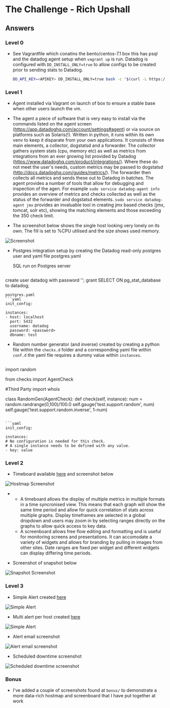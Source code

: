 # The Challenge - Rich Upshall

## Answers

### Level 0

* See Vagrantfile which conatins the bento/centos-7.1 box this has psql and the datadog agent setup when ```vagrant up``` is run.  Datadog is configured with ```DD_INSTALL_ONLY=true``` to allow configs to be created prior to sending stats to Datadog.
 
  ```bash
  DD_API_KEY=<APIKEY> DD_INSTALL_ONLY=true bash -c "$(curl -L https://raw.githubusercontent.com/DataDog/dd-agent/master/packaging/datadog-agent/source/install_agent.sh)"
  ```

### Level 1
* Agent installed via Vagrant on launch of box to ensure a stable base when other users launch the vm.

* The agent a piece of software that is very easy to install via the commands listed on the agent screen (https://app.datadoghq.com/account/settings#agent) or via source on platforms such as Solaris(!).  Written in python, it runs within its own venv to keep it disparate from your own applications.  It consists of three main elements, a collector, dogstatsd and a forwarder.  The collector gathers system stats (cpu, memory etc) as well as metrics from integrations from an ever growing list provided by Datadog (https://www.datadoghq.com/product/integrations/).  Where these do not meet the user's needs, custom metrics may be passed to dogstatsd (http://docs.datadoghq.com/guides/metrics/).  The forwarder then collects all metrics and sends these out to Datadog in batches. The agent provides a number of tools that allow for debugging and inspection of the agen.  For example ```sudo service datadog-agent info``` provides an overview of metrics and checks collected as well as the status of the forwarder and dogstatsd elements.  ```sudo service datadog-agent jmx``` provides an invaluable tool in creating jmx based checks (jmx, tomcat, solr etc), showing the matching elements and those exceeding the 350 check limit.

* The screenshot below shows the single host looking very lonely on its own.   The fill is set to %CPU utilised and the size shows used memory.

 ![Screenshot](level1/HostMap.png)

* Postgres integration setup by creating the Datadog read-only postgres user and yaml file postgres.yaml

  SQL run on Postgres server
  ```sql
 create user datadog with password '<password>';
 grant SELECT ON pg_stat_database to datadog;
  ```
  postgres.yaml
  ```yaml
init_config:

instances:
  - host: localhost
    port: 5432
    username: datadog
    password: <password>
    dbname: test
  ```
* Random number generator (and inverse) created by creating a python file within the ```checks.d``` folder and a corresponding yaml file within ```conf.d``` the yaml file requires a dummy value within ```instances```.

  ```python
import random

from checks import AgentCheck

#Third Party
import whois

class RandomGen(AgentCheck):
    def check(self, instance):
        num = random.randrange(0,100)/100.0
        self.gauge('test.support.random', num)
        self.gauge('test.support.random.inverse', 1-num)
  ```

  ```yaml
init_config:

instances:
  # No configuration is needed for this check.
  # A single instance needs to be defined with any value.
  - key: value
  ```
 
### Level 2
* Timeboard available [here](https://app.datadoghq.com/dash/183135/postgres-cloned-timeboard-level1?live=true&page=0&is_auto=false&from_ts=1473794616550&to_ts=1473798216550&tile_size=s) and screenshot below

 ![Hostmap Screenshot](level2/timeboard.png)

* 
  * A timeboard allows the display of multiple metrics in multiple formats in a time syncronised view.  This means that each graph will show the same time period and allow for quick correlation of stats across multiple graphs.  Display timeframes are selected in a global dropdown and users may zoom in by selecting ranges directly on the graphs to allow quick access to key data.
  * A screenboard allows free flow editing and formatting and is useful for monitoring screens and presentations.  It can accomodate a variety of widgets and allows for branding by pulling in images from other sites.  Date ranges are fixed per widget and different widgets can display differing time periods.
 
* Screenshot of snapshot below 

 ![Snapshot Screenshot](level2/snapshot.png)

### Level 3
* Simple Alert created [here](https://app.datadoghq.com/monitors#922138/edit)

 ![Simple Alert](level3/simpleAlert.png)

* Multi alert per host created [here](https://app.datadoghq.com/monitors#922154?group=all&live=4h)

 ![Simple Alert](level3/multiAlert.png) 

* Alert email screenshot

 ![Alert email screenshot](level3/triggerEmail.png)

* Scheduled downtime screenshot

 ![Scheduled downtime screenshot](level3/downtime.png)

### Bonus
* I've added a couple of screenshots found at ```bonus/``` to demonstrate a more data-rich hostmap and screenboard that I have put together at work

